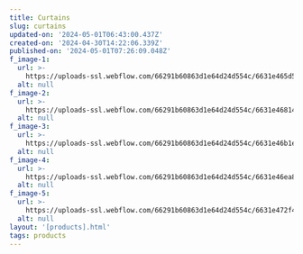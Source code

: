 ```yaml
---
title: Curtains
slug: curtains
updated-on: '2024-05-01T06:43:00.437Z'
created-on: '2024-04-30T14:22:06.339Z'
published-on: '2024-05-01T07:26:09.048Z'
f_image-1:
  url: >-
    https://uploads-ssl.webflow.com/66291b60863d1e64d24d554c/6631e465d51df7831d7a5c60_1.webp
  alt: null
f_image-2:
  url: >-
    https://uploads-ssl.webflow.com/66291b60863d1e64d24d554c/6631e4681402f8eb83dd4d91_71ign7Zp18L._AC_UF894%2C1000_QL80_.jpg
  alt: null
f_image-3:
  url: >-
    https://uploads-ssl.webflow.com/66291b60863d1e64d24d554c/6631e46b1e4bcda548e34735_81Bn-h9UZFL._AC_UF894%2C1000_QL80_.jpg
  alt: null
f_image-4:
  url: >-
    https://uploads-ssl.webflow.com/66291b60863d1e64d24d554c/6631e46ea80a948e80d214a7_617UDbBGUXL._AC_UF894%2C1000_QL80_DpWeblab_.jpg
  alt: null
f_image-5:
  url: >-
    https://uploads-ssl.webflow.com/66291b60863d1e64d24d554c/6631e472f4c808f5ab9f8dda_ec83a5729f14b3c4b3262da9bf1ffcc3.jpeg
  alt: null
layout: '[products].html'
tags: products
---
```



